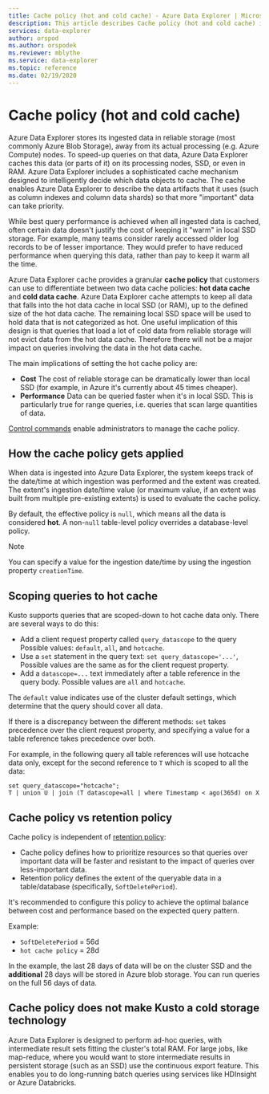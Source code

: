 ```yaml
---
title: Cache policy (hot and cold cache) - Azure Data Explorer | Microsoft Docs
description: This article describes Cache policy (hot and cold cache) in Azure Data Explorer.
services: data-explorer
author: orspod
ms.author: orspodek
ms.reviewer: mblythe
ms.service: data-explorer
ms.topic: reference
ms.date: 02/19/2020
---
```

# Cache policy (hot and cold cache)

Azure Data Explorer stores its ingested data in reliable storage (most commonly Azure Blob Storage),
away from its actual processing (e.g. Azure Compute) nodes. To speed-up queries on that
data, Azure Data Explorer caches this data (or parts of it) on its processing nodes, SSD, or even in
RAM. Azure Data Explorer includes a sophisticated cache mechanism designed to intelligently decide
which data objects to cache. The cache enables Azure Data Explorer to describe the data artifacts
that it uses (such as column indexes and column data shards) so that more "important" data
can take priority.

While best query performance is achieved when all ingested data is cached, often
certain data doesn't justify the cost of keeping it "warm" in local SSD storage.
For example, many teams consider rarely accessed older log records to be of lesser importance.
They would prefer to have reduced performance when querying this data, rather than pay to keep
it warm all the time.

Azure Data Explorer cache provides a granular **cache policy** that customers can use to differentiate
between two data cache policies: **hot data cache** and **cold data cache**. Azure Data Explorer cache
attempts to keep all data that falls into the hot data cache in local SSD (or RAM),
up to the defined size of the hot data cache. The remaining local SSD space will be used
to hold data that is not categorized as hot. One useful implication of this design is that
queries that load a lot of cold data from reliable storage will not evict data from the hot
data cache. Therefore there will not be a major impact on queries involving the data in the
hot data cache.

The main implications of setting the hot cache policy are:
* **Cost** The cost of reliable storage can be dramatically lower
  than local SSD (for example, in Azure it's currently about 45 times cheaper).
* **Performance** Data can be queried faster when it's in local SSD. This is particularly
  true for range queries, i.e. queries that scan large quantities of data.  

[Control commands](cache-policy.md) enable administrators to manage the cache policy.

## How the cache policy gets applied

When data is ingested into Azure Data Explorer, the system keeps track of the date/time at which
ingestion was performed and the extent was created. The extent's ingestion date/time
value (or maximum value, if an extent was built from multiple pre-existing extents)
is used to evaluate the cache policy.

By default, the effective policy is `null`, which means all the data is considered **hot**.
A non-`null` table-level policy overrides a database-level policy.

> [!Note] 
> You can specify a value for the ingestion date/time by using the ingestion property `creationTime`. 

## Scoping queries to hot cache

Kusto supports queries that are scoped-down to hot cache data only. There are
several ways to do this:

- Add a client request property called `query_datascope` to the query
   Possible values: `default`, `all`, and `hotcache`.
- Use a `set` statement in the query text: `set query_datascope='...'`,
   Possible values are the same as for the client request property.
- Add a `datascope=...` text immediately after a table reference in the
   query body. Possible values are `all` and `hotcache`.

The `default` value indicates use of the cluster default settings, which determine that the query should cover all data.



If there is a discrepancy between the different methods: 
`set` takes precedence over the client request property, and specifying a value for a table reference
takes precedence over both.

For example, in the following query all table references will use
hotcache data only, except for the second reference to `T` which is scoped
to all the data:

```kusto
set query_datascope="hotcache";
T | union U | join (T datascope=all | where Timestamp < ago(365d) on X
```

## Cache policy vs retention policy

Cache policy is independent of [retention policy](./retentionpolicy.md): 
- Cache policy defines how to prioritize resources so that queries over important data will be 
  faster and resistant to the impact of queries over less-important data. 
- Retention policy defines the extent of the queryable
  data in a table/database (specifically, `SoftDeletePeriod`).

It's recommended to configure this policy to achieve the optimal balance
between cost and performance based on the expected query pattern.

Example:
* `SoftDeletePeriod` = 56d
* `hot cache policy` = 28d

In the example, the last 28 days of data will be on the cluster SSD and the
**additional** 28 days will be stored in Azure blob storage. 
You can run queries on the full 56 days of data. 

## Cache policy does not make Kusto a cold storage technology

Azure Data Explorer is designed to perform ad-hoc queries, with intermediate result sets fitting the cluster's total RAM. For large jobs, like map-reduce, where you would want to store intermediate results in persistent storage (such as an SSD) use the continuous export feature. This enables you to do long-running batch queries using services like HDInsight or Azure Databricks.